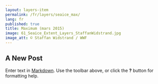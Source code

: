 ```yaml
---
layout: layers-item
permalink: /fr/layers/seaice_max/
lang: fr
published: true
title: Maximum (mars 2015)
image: 61_Seaice_Extent_Layers_StaffanWidstrand.jpg
image_att: © Staffan Widstrand / WWF
---
```

## A New Post

Enter text in [Markdown](http://daringfireball.net/projects/markdown/). Use the toolbar above, or click the **?** button for formatting help.
